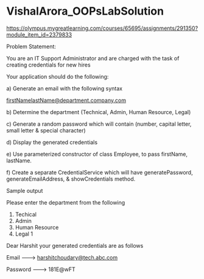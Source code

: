 # VishalArora_OOPsLabSolution

https://olympus.mygreatlearning.com/courses/65695/assignments/291350?module_item_id=2379833

Problem Statement:

You are an IT Support Administrator and are charged with the task of creating credentials for new hires

Your application should do the following:

a)	Generate an email with the following syntax

firstNamelastName@department.company.com

b)	Determine the department (Technical, Admin, Human Resource, Legal)

c)	Generate a random password which will contain (number, capital letter, small letter & special character)

d)	Display the generated credentials

e)	Use parameterized constructor of class Employee, to pass firstName, lastName.

f)	Create a separate CredentialService which will have generatePassword, generateEmailAddress, & showCredentials method.


Sample output
 
Please enter the department from the following
1. Techical 
2. Admin
3. Human Resource
4. Legal
1

Dear Harshit your generated credentials are as follows

Email        --->  harshitchoudary@tech.abc.com

Password ---> 181E@wFT
